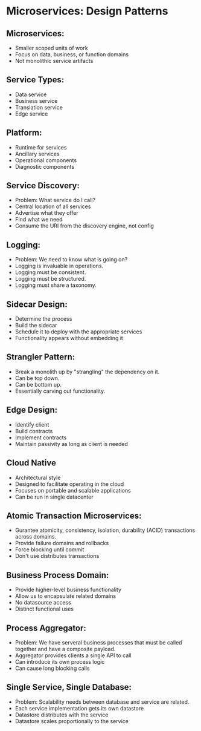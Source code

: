 # Microservices: Design Patterns

## Microservices:
- Smaller scoped units of work
- Focus on data, business, or function domains
- Not monolithic service artifacts

## Service Types:
- Data service
- Business service
- Translation service
- Edge service

## Platform:
- Runtime for services
- Ancillary services
- Operational components
- Diagnostic components

## Service Discovery:
- Problem: What service do I call?
- Central location of all services
- Advertise what they offer 
- Find what we need
- Consume the URI from the discovery engine, not config

## Logging:
- Problem: We need to know what is going on?
- Logging is invaluable in operations.
- Logging must be consistent.
- Logging must be structured.
- Logging must share a taxonomy.

## Sidecar Design:
- Determine the process
- Build the sidecar
- Schedule it to deploy with the appropriate services
- Functionality appears without embedding it

## Strangler Pattern:
- Break a monolith up by "strangling" the dependency on it.
- Can be top down.
- Can be bottom up.
- Essentially carving out functionality.

## Edge Design:
- Identify client
- Build contracts
- Implement contracts
- Maintain passivity as long as client is needed

## Cloud Native
- Architectural style
- Designed to facilitate operating in the cloud
- Focuses on portable and scalable applications
- Can be run in single datacenter

## Atomic Transaction Microservices:
- Gurantee atomicity, consistency, isolation, durability (ACID) transactions across domains.
- Provide failure domains and rollbacks
- Force blocking until commit
- Don't use distributes transactions

## Business Process Domain:
- Provide higher-level business functionality
- Allow us to encapsulate related domains
- No datasource access
- Distinct functional uses

## Process Aggregator:
- Problem: We have serveral business processes that must be called together and have a composite payload.
- Aggregator provides clients a single API to call 
- Can introduce its own process logic
- Can cause long blocking calls

## Single Service, Single Database:
- Problem: Scalability needs between database and service are related.
- Each service implementation gets its own datastore
- Datastore distributes with the service
- Datastore scales proportionally to the service






